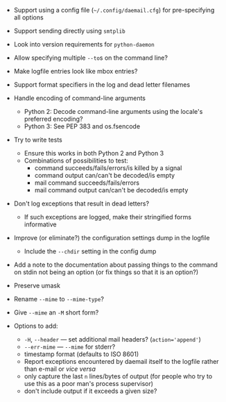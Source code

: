 - Support using a config file (`~/.config/daemail.cfg`) for pre-specifying all
  options
- Support sending directly using `smtplib`
- Look into version requirements for `python-daemon`
- Allow specifying multiple `--to`s on the command line?
- Make logfile entries look like mbox entries?
- Support format specifiers in the log and dead letter filenames
- Handle encoding of command-line arguments
    - Python 2: Decode command-line arguments using the locale's preferred
      encoding?
    - Python 3: See PEP 383 and os.fsencode
- Try to write tests
    - Ensure this works in both Python 2 and Python 3
    - Combinations of possibilities to test:
        - command succeeds/fails/errors/is killed by a signal
        - command output can/can't be decoded/is empty
        - mail command succeeds/fails/errors
        - mail command output can/can't be decoded/is empty
- Don't log exceptions that result in dead letters?
    - If such exceptions are logged, make their stringified forms informative
- Improve (or eliminate?) the configuration settings dump in the logfile
    - Include the `--chdir` setting in the config dump
- Add a note to the documentation about passing things to the command on stdin
  not being an option (or fix things so that it is an option?)
- Preserve umask
- Rename `--mime` to `--mime-type`?
- Give `--mime` an `-M` short form?

- Options to add:
    - `-H`, `--header` — set additional mail headers? (`action='append'`)
    - `--err-mime` — `--mime` for stderr?
    - timestamp format (defaults to ISO 8601)
    - Report exceptions encountered by daemail itself to the logfile rather
      than e-mail or _vice versa_
    - only capture the last `n` lines/bytes of output (for people who try to
      use this as a poor man's process supervisor)
    - don't include output if it exceeds a given size?
